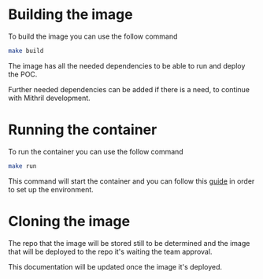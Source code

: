 # Building the image

To build the image you can use the follow command
```bash
make build
```
The image has all the needed dependencies to be able to run and deploy the POC.

Further needed dependencies can be added if there is a need, to continue with Mithril development.

# Running the container

To run the container you can use the follow command
```bash
make run
```
This command will start the container and you can follow this [guide](https://github.hpe.com/sec-eng/istio-spire/blob/master/POC/README.md) in order to set up the environment.

# Cloning the image
The repo that the image will be stored still to be determined and the image that will be deployed to the repo it's waiting the team approval.

This documentation will be updated once the image it's deployed.